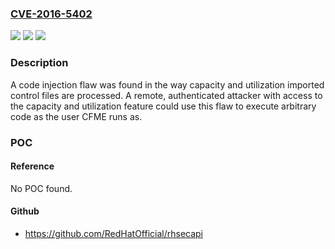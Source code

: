 ### [CVE-2016-5402](https://cve.mitre.org/cgi-bin/cvename.cgi?name=CVE-2016-5402)
![](https://img.shields.io/static/v1?label=Product&message=cfme&color=blue)
![](https://img.shields.io/static/v1?label=Version&message=n%2Fa&color=blue)
![](https://img.shields.io/static/v1?label=Vulnerability&message=CWE-94&color=brighgreen)

### Description

A code injection flaw was found in the way capacity and utilization imported control files are processed. A remote, authenticated attacker with access to the capacity and utilization feature could use this flaw to execute arbitrary code as the user CFME runs as.

### POC

#### Reference
No POC found.

#### Github
- https://github.com/RedHatOfficial/rhsecapi

